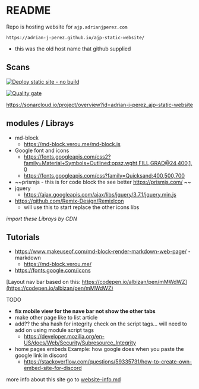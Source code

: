 # README 

Repo is hosting website for `ajp.adrianjperez.com`

`https://adrian-j-perez.github.io/ajp-static-website/`
- this was the old host name that github supplied

## Scans

[![Deploy static site - no build](https://github.com/adrian-j-perez/ajp-static-website/actions/workflows/deploy-static-site.yml/badge.svg)](https://github.com/adrian-j-perez/ajp-static-website/actions/workflows/deploy-static-site.yml)


[![Quality gate](https://sonarcloud.io/api/project_badges/quality_gate?project=adrian-j-perez_ajp-static-website)](https://sonarcloud.io/summary/new_code?id=adrian-j-perez_ajp-static-website)

https://sonarcloud.io/project/overview?id=adrian-j-perez_ajp-static-website

## modules / Librays
- md-block
  - https://md-block.verou.me/md-block.js
- Google font and icons
  -  https://fonts.googleapis.com/css2?family=Material+Symbols+Outlined:opsz,wght,FILL,GRAD@24,400,1,0
  -  https://fonts.googleapis.com/css?family=Quicksand:400,500,700
- ~~prismjs - this is for code block the see better https://prismjs.com/ ~~
- jquery
  - https://ajax.googleapis.com/ajax/libs/jquery/3.7.1/jquery.min.js
- https://github.com/Remix-Design/RemixIcon
  -  will use this to start replace the other icons libs

*import these Librays by CDN*

##  Tutorials
- https://www.makeuseof.com/md-block-render-markdown-web-page/ - markdown
  - https://md-block.verou.me/
- https://fonts.google.com/icons

[Layout nav bar based on this: https://codepen.io/albizan/pen/mMWdWZ](https://codepen.io/albizan/pen/mMWdWZ)

TODO
- **fix mobile view for the nave bar not show the other tabs** 
- make other page like to list article  
- add?? the sha hash for integrity check on the script tags... will need to add on using module script tags
  - https://developer.mozilla.org/en-US/docs/Web/Security/Subresource_Integrity
- home pages embeds Example: how google does when you paste the google link in discord
  - https://stackoverflow.com/questions/59335731/how-to-create-own-embed-site-for-discord


more info about this site go to [website-info.md](./md-files/website-info.md) 